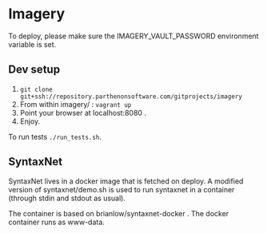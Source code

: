 # Imagery
To deploy, please make sure the IMAGERY_VAULT_PASSWORD environment variable is
set.

## Dev setup
1. `git clone git+ssh://repository.parthenonsoftware.com/gitprojects/imagery`
2. From within imagery/ : `vagrant up`
3. Point your browser at localhost:8080 .
4. Enjoy.

To run tests `./run_tests.sh`.

## SyntaxNet
SyntaxNet lives in a docker image that is fetched on deploy. A modified version
of syntaxnet/demo.sh is used to run syntaxnet in a container (through stdin
and stdout as usual).

The container is based on brianlow/syntaxnet-docker . The docker container runs
as www-data.
